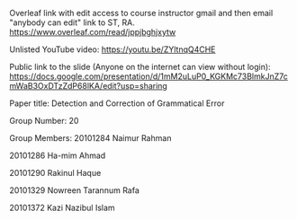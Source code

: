 Overleaf link with edit access to course instructor gmail and then email "anybody can edit" link to ST, RA.
https://www.overleaf.com/read/jppjbghjxytw

Unlisted YouTube video:
https://youtu.be/ZYltnqQ4CHE

Public link to the slide (Anyone on the internet can view without login):
https://docs.google.com/presentation/d/1mM2uLuP0_KGKMc73BlmkJnZ7cmWaB3OxDTzZdP68lKA/edit?usp=sharing

Paper title:
Detection and Correction of Grammatical Error

Group Number:
20

Group Members:
20101284 Naimur Rahman

20101286 Ha-mim Ahmad

20101290 Rakinul Haque

20101329 Nowreen Tarannum Rafa

20101372 Kazi Nazibul Islam

